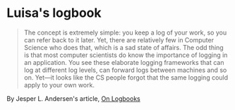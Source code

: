 # Luisa's logbook

> The concept is extremely simple: you keep a log of your work, so you can refer back to it later. Yet, there are relatively few in Computer Science who does that, which is a sad state of affairs. The odd thing is that most computer scientists do know the importance of logging in an application. You see these elaborate logging frameworks that can log at different log levels, can forward logs between machines and so on. Yet—it looks like the CS people forgot that the same logging could apply to your own work.

By Jesper L. Andersen's article, [On Logbooks](https://medium.com/@jlouis666/on-logbooks-e2380ab2f8f0#.2rox21s7w)
